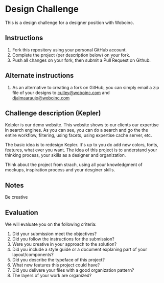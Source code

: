 Design Challenge
====================================

This is a design challenge for a designer position with Woboinc.

## Instructions
1. Fork this repository using your personal GitHub account.
2. Complete the project (per description below) on your fork.
3. Push all changes on your fork, then submit a Pull Request on Github.

## Alternate instructions
1. As an alternative to creating a fork on GitHub, you can simply email a zip file of your designs to [culley@woboinc.com](culley@woboinc.com) and [djalmaaraujo@woboinc.com](djalmaaraujo@woboinc.com)

## Challenge description (Kepler)
Kelpler is our demo website. This website shows to our clients our expertise in search engines. As you can see, you can do a search and go the the entire workflow, filtering, using facets, using expertise cache server, etc.

The basic idea is to redesign Kepler. It's up to you do add new colors, fonts, features, what ever you want. The idea of this project is to understand your thinking process, your skills as a designer and organization.

Think about the project from strach, using all your knowledgment of mockups, inspiration process and your desginer skills.

## Notes
Be creative

## Evaluation
We will evaluate you on the following criteria:

1. Did your submission meet the objectives?
2. Did you follow the instructions for the submission?
3. Were you creative in your approach to the solution?
4. Did you include a style guide or a document explaning part of your layout/components?
5. Did you describe the typeface of this project?
6. What new features this project could have?
7. Did you delivere your files with a good organization pattern?
8. The layers of your work are organized? 
